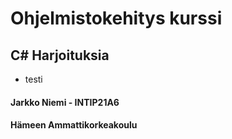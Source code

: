 # Ohjelmistokehitys kurssi
## C# Harjoituksia
- testi

#### Jarkko Niemi - INTIP21A6
#### Hämeen Ammattikorkeakoulu
